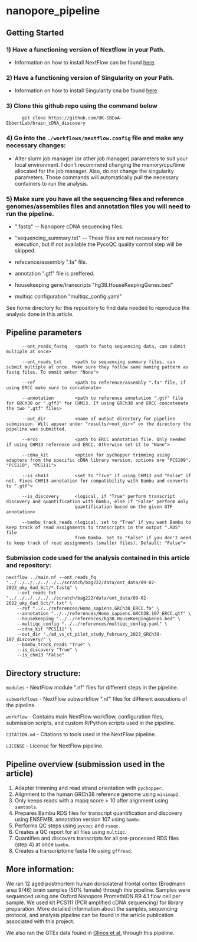 # nanopore_pipeline

## Getting Started

### 1) Have a functioning version of Nextflow in your Path.

- Information on how to install NextFlow can be found [here](https://www.nextflow.io/docs/latest/getstarted.html).
          
### 2) Have a functioning version of Singularity on your Path.

- Information on how to install Singularity cna be found [here](https://docs.sylabs.io/guides/3.0/user-guide/installation.html)
          
          
### 3) Clone this github repo using the command below

          git clone https://github.com/UK-SBCoA-EbbertLab/brain_cDNA_discovery


### 4) Go into the `./workflows/nextflow.config` file and make any necessary changes:

- Alter slurm job manager (or other job manager) parameters to suit your local environment. I don't recommend changing the memory/cpu/time allocated 
for the job manager. Also, do not change the singularity parameters. Those commands will automatically pull the necessary containers to run the analysis.
        

          
### 5) Make sure you have all the sequencing files and reference genomes/assemblies files and annotation files you will need to run the pipeline.
          
- ".fastq" -- Nanopore cDNA sequencing files.

- "sequencing_summary.txt" -- These files are not necessary for execution, but if not available the PycoQC quality control step will be skipped.

- refecence/assembly ".fa" file.

- annotation ".gtf" file is preffered.

- housekeeping gene/transcripts "hg38.HouseKeepingGenes.bed"

- multiqc configuration "multiqc_config.yaml"

See home directory for this repository to find data needed to reproduce the analysis done in this article.


## Pipeline parameters

          --ont_reads_fastq   <path to fastq sequencing data, can submit multiple at once>
          
          --ont_reads_txt     <path to sequencing summary files, can submit multiple at once. Make sure they follow same naming pattern as fastq files. To ommit enter "None">
          
          --ref               <path to reference/assembly ".fa" file, if using ERCC make sure to concatenate>
  
          --annotation        <path to reference annotation ".gtf" file for GRCh38 or ".gff3" for CHM13. If using GRCh38 and ERCC concatenate the two ".gtf" files>
  
          --out_dir           <name of output directory for pipeline submission. Will appear under "results/<out_dir>" on the directory the pipeline was submitted.
  
          --ercc              <path to ERCC annotation file. Only needed if using CHM13 reference and ERCC. Otherwise set it to "None">
  
          --cdna_kit          <option for pychopper trimming using adapters from the specific cDNA library version, options are "PCS109", "PCS110", "PCS111">
  
          --is_chm13          <set to "True" if using CHM13 and "False" if not. Fixes CHM13 annotation for compatibility with Bambu and converts to ".gtf">
          
          --is_discovery      <logical, if "True" perform transcript discovery and quantification with Bambu, else if "False" perform only
                              quantification based on the given GTF annotation>
                              
          --bambu_track_reads <logical, set to "True" if you want Bambu to keep track of read assignments to transcripts in the output ".RDS" file
                              from Bambu. Set to "False" if you don't need to keep track of read assignments (smaller files). Default: "False">
  


### Submission code used for the analysis contained in this article and repository:

```
nextflow ../main.nf --ont_reads_fq "../../../../../../../scratch/bag222/data/ont_data/09-02-2022_uky_6ad_6ct/*.fastq" \
    --ont_reads_txt "../../../../../../scratch/bag222/data/ont_data/09-02-2022_uky_6ad_6ct/*.txt" \
    --ref "../../references/Homo_sapiens.GRCh38_ERCC.fa" \
    --annotation "../../references/Homo_sapiens.GRCh38.107_ERCC.gtf" \
    --housekeeping "../../references/hg38.HouseKeepingGenes.bed" \
    --multiqc_config "../../references/multiqc_config.yaml" \
    --cdna_kit "PCS111" \
    --out_dir "./ad_vs_ct_pilot_study_february_2023_GRCh38-107_discovery/" \
    --bambu_track_reads "True" \
    --is_discovery "True" \
    --is_chm13 "False"
 ```

## Directory structure:

`modules` - NextFlow module ".nf" files for different steps in the pipeline.

`subworkflows` - NextFlow subworkflow ".nf" files for different executions of the pipeline.

`workflow` - Contains main NextFlow workflow, configuration files, submission scripts, and custom R/Python scripts used in the pipeline.

`CITATION.md` - Citations to tools used in the NextFlow pipeline.

`LICENSE` - License for NextFlow pipeline.


## Pipeline overview (submission used in the article)


  1) Adapter trimming and read strand orientation with `pychopper`.
  2) Alignment to the human GRCh38 reference genome using `minimap2`.
  3) Only keeps reads with a mapq score > 10 after alignment using `samtools`.
  4) Prepares Bambu RDS files for transcript quantification and discovery using ENSEMBL annotation version 107 using `bambu`.
  5) Performs QC steps using `pycoqc` and `rseqc`.
  6) Creates a QC report for all files using `multiqc`.
  7) Quantifies and discovers transcripts for all pre-processed RDS files (step 4) at once `bambu`.
  8) Creates a transcriptome fasta file using `gffread`.

## More information:

We ran 12 aged postmortem human dorsolateral frontal cortex (Brodmann area 9/46) brain samples (50% female) through this pipeline. Samples were sequenced using
one Oxford Nanopore PromethION R9.4.1 flow cell per sample. We used kit PCS111 (PCR amplified cDNA sequencing) for library preparation. More detailed information about the samples, sequencing protocol, and analysis pipeline can be found in the article publication associated with this project.


We also ran the GTEx data found in [Glinos et al.](https://www.nature.com/articles/s41586-022-05035-y) through this pipeline.
